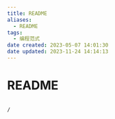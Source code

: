 ```yaml
---
title: README
aliases:
  - README
tags:
  - 编程范式
date created: 2023-05-07 14:01:30
date updated: 2023-11-24 14:14:13
---
```


# README

```ActivityHistory

/

```
